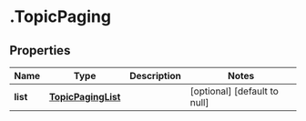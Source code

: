 # .TopicPaging

## Properties
Name | Type | Description | Notes
------------ | ------------- | ------------- | -------------
**list** | [**TopicPagingList**](TopicPagingList.md) |  | [optional] [default to null]


